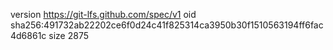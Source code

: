 version https://git-lfs.github.com/spec/v1
oid sha256:491732ab22202ce6f0d24c41f825314ca3950b30f1510563194ff6fac4d6861c
size 2875
